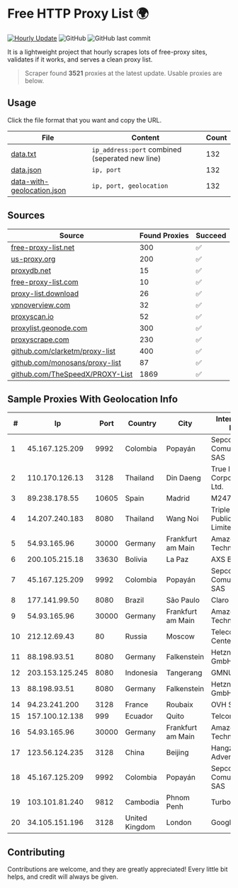 
# Free HTTP Proxy List 🌍

[![Hourly Update](https://github.com/mertguvencli/http-proxy-list/actions/workflows/main.yml/badge.svg?branch=main)](https://github.com/mertguvencli/http-proxy-list/actions/workflows/main.yml)
![GitHub](https://img.shields.io/github/license/mertguvencli/http-proxy-list)
![GitHub last commit](https://img.shields.io/github/last-commit/mertguvencli/http-proxy-list)

It is a lightweight project that hourly scrapes lots of free-proxy sites, validates if it works, and serves a clean proxy list.


> Scraper found **3521** proxies at the latest update. Usable proxies are below.

## Usage

Click the file format that you want and copy the URL.


|File|Content|Count|
|----|-------|-----|
|[data.txt](https://raw.githubusercontent.com/mertguvencli/http-proxy-list/main/proxy-list/data.txt)|`ip_address:port` combined (seperated new line)|132|
|[data.json](https://raw.githubusercontent.com/mertguvencli/http-proxy-list/main/proxy-list/data.json)|`ip, port`|132|
|[data-with-geolocation.json](https://raw.githubusercontent.com/mertguvencli/http-proxy-list/main/proxy-list/data-with-geolocation.json)|`ip, port, geolocation`|132|

## Sources

|Source|Found Proxies|Succeed|
|------|-------------|-------|
|[free-proxy-list.net](https://free-proxy-list.net)|300|✅|
|[us-proxy.org](https://www.us-proxy.org)|200|✅|
|[proxydb.net](http://proxydb.net)|15|✅|
|[free-proxy-list.com](https://free-proxy-list.com/?page=&port=&type%5B%5D=http&type%5B%5D=https&up_time=0&search=Search)|10|✅|
|[proxy-list.download](https://www.proxy-list.download/HTTP)|26|✅|
|[vpnoverview.com](https://vpnoverview.com/privacy/anonymous-browsing/free-proxy-servers)|32|✅|
|[proxyscan.io](https://www.proxyscan.io)|52|✅|
|[proxylist.geonode.com](https://proxylist.geonode.com/api/proxy-list?limit=300&page=1&sort_by=lastChecked&sort_type=desc&protocols=http,https)|300|✅|
|[proxyscrape.com](https://api.proxyscrape.com/v2/?request=displayproxies&protocol=http&timeout=10000&country=all&ssl=all&anonymity=all)|230|✅|
|[github.com/clarketm/proxy-list](https://raw.githubusercontent.com/clarketm/proxy-list/master/proxy-list-raw.txt)|400|✅|
|[github.com/monosans/proxy-list](https://raw.githubusercontent.com/monosans/proxy-list/main/proxies/http.txt)|87|✅|
|[github.com/TheSpeedX/PROXY-List](https://raw.githubusercontent.com/TheSpeedX/PROXY-List/master/http.txt)|1869|✅|


## Sample Proxies With Geolocation Info

|#|Ip|Port|Country|City|Internet Service Provider|
|-|--|----|-------|----|-------------------------|
|1|45.167.125.209|9992|Colombia|Popayán|Sepcom Comunicaciones SAS|
|2|110.170.126.13|3128|Thailand|Din Daeng|True Internet Corporation CO. Ltd.|
|3|89.238.178.55|10605|Spain|Madrid|M247 Ltd|
|4|14.207.240.183|8080|Thailand|Wang Noi|Triple T Broadband Public Company Limited|
|5|54.93.165.96|30000|Germany|Frankfurt am Main|Amazon Technologies Inc.|
|6|200.105.215.18|33630|Bolivia|La Paz|AXS Bolivia S. A.|
|7|45.167.125.209|9992|Colombia|Popayán|Sepcom Comunicaciones SAS|
|8|177.141.99.50|8080|Brazil|São Paulo|Claro S.A.|
|9|54.93.165.96|30000|Germany|Frankfurt am Main|Amazon Technologies Inc.|
|10|212.12.69.43|80|Russia|Moscow|Telecommunication Center Ostankino|
|11|88.198.93.51|8080|Germany|Falkenstein|Hetzner Online GmbH|
|12|203.153.125.245|8080|Indonesia|Tangerang|GMNUSANTARA|
|13|88.198.93.51|8080|Germany|Falkenstein|Hetzner Online GmbH|
|14|94.23.241.200|3128|France|Roubaix|OVH SAS|
|15|157.100.12.138|999|Ecuador|Quito|Telconet S.A|
|16|54.93.165.96|30000|Germany|Frankfurt am Main|Amazon Technologies Inc.|
|17|123.56.124.235|3128|China|Beijing|Hangzhou Alibaba Advertising Co|
|18|45.167.125.209|9992|Colombia|Popayán|Sepcom Comunicaciones SAS|
|19|103.101.81.240|9812|Cambodia|Phnom Penh|Turbotech CO.|
|20|34.105.151.196|3128|United Kingdom|London|Google LLC|



## Contributing

Contributions are welcome, and they are greatly appreciated! Every
little bit helps, and credit will always be given.


